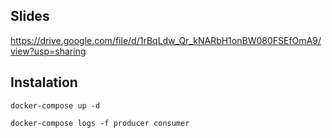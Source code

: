 ## Slides
https://drive.google.com/file/d/1rBqLdw_Qr_kNARbH1onBW080FSEfOmA9/view?usp=sharing

## Instalation

`docker-compose up -d`

`docker-compose logs -f producer consumer`
